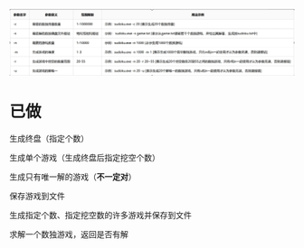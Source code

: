 ![1](./imgs/todo.jpg)

# 已做

生成终盘（指定个数）

生成单个游戏（生成终盘后指定挖空个数）

生成只有唯一解的游戏（**不一定对**）



保存游戏到文件

生成指定个数、指定挖空数的许多游戏并保存到文件



求解一个数独游戏，返回是否有解